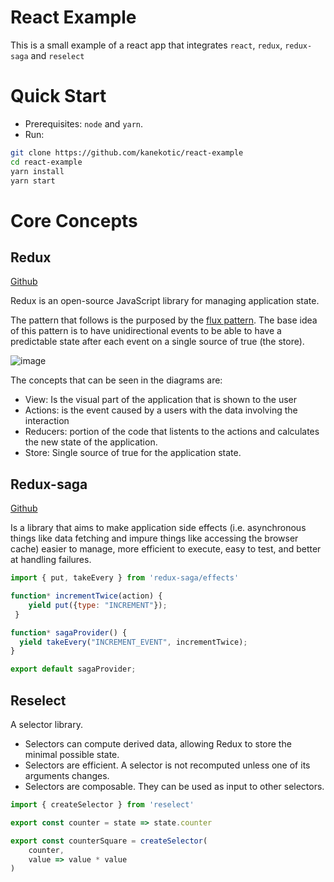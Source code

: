 # React Example

This is a small example of a react app that integrates `react`, `redux`, `redux-saga` and `reselect`

# Quick Start

- Prerequisites: `node` and `yarn`.
- Run:
```sh
git clone https://github.com/kanekotic/react-example
cd react-example
yarn install
yarn start
```

# Core Concepts

## Redux

[Github](https://github.com/reduxjs/redux)

Redux is an open-source JavaScript library for managing application state. 

The pattern that follows is the purposed by the [flux pattern](https://facebook.github.io/flux/). The base idea of this pattern is to have unidirectional events to be able to have a predictable state after each event on a single source of true (the store).

![image](https://cdn-images-1.medium.com/max/1600/0*95tBOgxEPQAVq9YO.png)

The concepts that can be seen in the diagrams are:
- View: Is the visual part of the application that is shown to the user
- Actions: is the event caused by a users with the data involving the interaction
- Reducers: portion of the code that listents to the actions and calculates the new state of the application.
- Store: Single source of true for the application state.


## Redux-saga

[Github](https://github.com/redux-saga/redux-saga)

Is a library that aims to make application side effects (i.e. asynchronous things like data fetching and impure things like accessing the browser cache) easier to manage, more efficient to execute, easy to test, and better at handling failures.

```js
import { put, takeEvery } from 'redux-saga/effects'

function* incrementTwice(action) {
    yield put({type: "INCREMENT"});
 }

function* sagaProvider() {
  yield takeEvery("INCREMENT_EVENT", incrementTwice);
}

export default sagaProvider;
```

## Reselect

A selector library.
- Selectors can compute derived data, allowing Redux to store the minimal possible state.
- Selectors are efficient. A selector is not recomputed unless one of its arguments changes.
- Selectors are composable. They can be used as input to other selectors.

```js
import { createSelector } from 'reselect'

export const counter = state => state.counter

export const counterSquare = createSelector(
    counter,
    value => value * value
)
```
